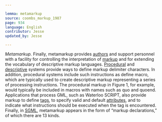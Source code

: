 ```yaml
---

lemma: metamarkup
source: coombs_markup_1987
page: 934
language: English
contributor: Jesse
updated_by: Jesse

---
```

_Metamarkup._ Finally, metamarkup provides [authors](author.html) and support personnel with a facility for controlling the interpretation of [markup](markup.html) and for extending the vocabulary of descriptive markup languages. [Procedural](markupProcedural.html) and [descriptive](markupDescriptive.html) systems provide ways to define markup delimiter characters. In addition, procedural systems include such instructions as define macro, which are typically used to create descriptive markup representing a series of processing instructions. The procedural markup in Figure 1, for example, would typically be included in macros with names such as quo and quoend. Applications that process GML, such as Waterloo SCRIPT, also provide markup to define [tags](tag.html), to specify valid and default [attributes](attribute.html), and to indicate what instructions should be executed when the tag is encountered. Finally, in [SGML](SGML.html), metamarkup appears in the form of “markup declarations,” of which there are 13 kinds.
